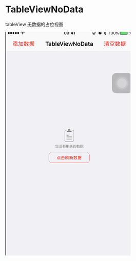 # TableViewNoData
tableView 无数据的占位视图

![image](https://github.com/zhanggm79/TableViewNoData/blob/master/0.gif)
